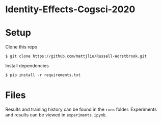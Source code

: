 # Identity-Effects-Cogsci-2020

# Setup

Clone this repo
```console
$ git clone https://github.com/mattjliu/Russell-Worstbrook.git
```

Install dependencies
```console
$ pip install -r requirements.txt
```

# Files

Results and training history can be found in the `runs` folder. Experiments and results can be viewed in `experiments.ipynb`.
